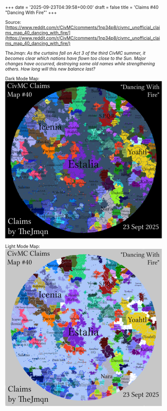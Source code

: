 +++
date = '2025-09-23T04:39:58+00:00'
draft = false
title = 'Claims #40 "Dancing With Fire"'
+++

Source: [https://www.reddit.com/r/CivMC/comments/1np34p8/civmc_unofficial_claims_map_40_dancing_with_fire/](https://www.reddit.com/r/CivMC/comments/1np34p8/civmc_unofficial_claims_map_40_dancing_with_fire/)

TheJmqn: *As the curtains fall on Act 3 of the third CivMC summer, it becomes clear which nations have flown too close to the Sun. Major changes have occurred, destroying some old names while strengthening others. How long will this new balance last?*

Dark Mode Map:
[![Claims #40](https://raw.githubusercontent.com/CivMC-Map-Archive/civmc-map-archive.github.io/refs/heads/main/public/images/CivMC-Claims-40.png)](https://raw.githubusercontent.com/CivMC-Map-Archive/civmc-map-archive.github.io/refs/heads/main/public/images/CivMC-Claims-40.png)

Light Mode Map:
[![Claims #40 Light](https://raw.githubusercontent.com/CivMC-Map-Archive/civmc-map-archive.github.io/refs/heads/main/public/images/CivMC-Claims-40-Light.png)](https://raw.githubusercontent.com/CivMC-Map-Archive/civmc-map-archive.github.io/refs/heads/main/public/images/CivMC-Claims-40-Light.png)
